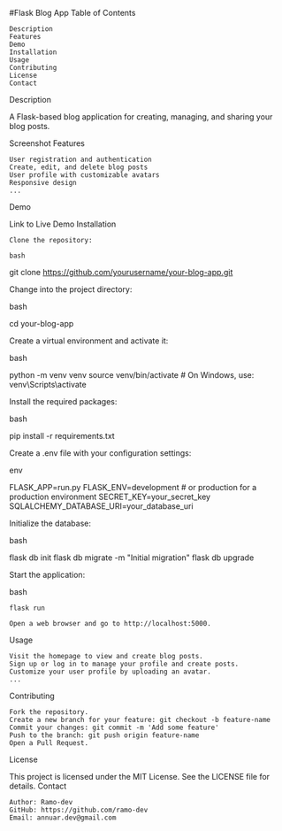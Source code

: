 #Flask Blog App
Table of Contents

    Description
    Features
    Demo
    Installation
    Usage
    Contributing
    License
    Contact

Description

A Flask-based blog application for creating, managing, and sharing your blog posts.

Screenshot
Features

    User registration and authentication
    Create, edit, and delete blog posts
    User profile with customizable avatars
    Responsive design
    ...

Demo

Link to Live Demo
Installation

    Clone the repository:

    bash

git clone https://github.com/yourusername/your-blog-app.git

Change into the project directory:

bash

cd your-blog-app

Create a virtual environment and activate it:

bash

python -m venv venv
source venv/bin/activate  # On Windows, use: venv\Scripts\activate

Install the required packages:

bash

pip install -r requirements.txt

Create a .env file with your configuration settings:

env

FLASK_APP=run.py
FLASK_ENV=development  # or production for a production environment
SECRET_KEY=your_secret_key
SQLALCHEMY_DATABASE_URI=your_database_uri

Initialize the database:

bash

flask db init
flask db migrate -m "Initial migration"
flask db upgrade

Start the application:

bash

    flask run

    Open a web browser and go to http://localhost:5000.

Usage

    Visit the homepage to view and create blog posts.
    Sign up or log in to manage your profile and create posts.
    Customize your user profile by uploading an avatar.
    ...

Contributing

    Fork the repository.
    Create a new branch for your feature: git checkout -b feature-name
    Commit your changes: git commit -m 'Add some feature'
    Push to the branch: git push origin feature-name
    Open a Pull Request.

License

This project is licensed under the MIT License. See the LICENSE file for details.
Contact

    Author: Ramo-dev
    GitHub: https://github.com/ramo-dev
    Email: annuar.dev@gmail.com
